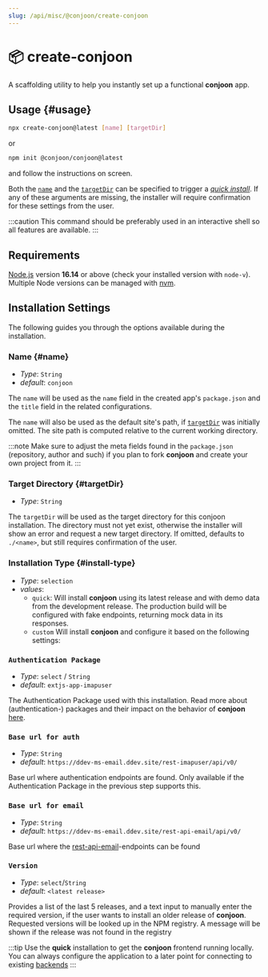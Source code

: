 ```yaml
---
slug: /api/misc/@conjoon/create-conjoon
---
```


# 📦 create-conjoon

A scaffolding utility to help you instantly set up a functional **conjoon** app.

## Usage {#usage}

```bash
npx create-conjoon@latest [name] [targetDir]
```
or
```bash
npm init @conjoon/conjoon@latest
```
and follow the instructions on screen.

Both the [`name`](#name) and the [`targetDir`](#targetDir) can be specified to trigger a [*quick install*](#install-type). If any of these arguments are missing, the installer will require confirmation for these settings from the user. 

:::caution
This command should be preferably used in an interactive shell so all features are available.
:::

## Requirements
[Node.js](https://nodejs.org) version **16.14** or above (check your installed version with `node-v`). Multiple Node versions can be managed with [nvm](https://github.com/nvm-sh/nvm).

## Installation Settings
The following guides you through the options available during the installation. 

### Name {#name}
- _Type_: `String`
- _default_: `conjoon`

The `name` will be used as the `name` field in the created app's `package.json` and the `title` field in the related configurations. 

The `name` will also be used as the default site's path, if [`targetDir`](#targetDir) was initially omitted. The site path is computed relative to the current working directory.

:::note
Make sure to adjust the meta fields found in the `package.json` (repository, author and such) if you plan to fork **conjoon** and create your own project from it. 
:::

### Target Directory {#targetDir}
- _Type_: `String`

The `targetDir` will be used as the target directory for this conjoon installation.
The directory must not yet exist, otherwise the installer will show an error and request a new target directory. If omitted, defaults to `./<name>`, but still requires confirmation of the user.


### Installation Type {#install-type}
 - _Type_: `selection`
 - _values_:
   - `quick`: Will install **conjoon** using its latest release and with demo data from the development release. The production build will be configured with fake endpoints, returning mock data in its responses. 
   - `custom`
     Will install **conjoon** and configure it based on the following settings:

### `Authentication Package`
- _Type_: `select` / `String`
- _default_: `extjs-app-imapuser`

The Authentication Package used with this installation. Read more about (authentication-) packages and their impact
on the behavior of **conjoon** [here](/docs/packages/overview.md).

### `Base url for auth`
 - _Type_: `String`
 - _default_: `https://ddev-ms-email.ddev.site/rest-imapuser/api/v0/`

Base url where authentication endpoints are found. Only available if the Authentication Package in the previous step
supports this.

### `Base url for email`
- _Type_: `String`
- _default_: `https://ddev-ms-email.ddev.site/rest-api-email/api/v0/`

Base url where the [rest-api-email](/docs/rest-api/rest-api-email.md)-endpoints can be found

### `Version`
- _Type_: `select`/`String`
- _default_: `<latest release>`

Provides a list of the last 5 releases, and a text input to manually enter the required version, if the user wants to install an older release of **conjoon**. Requested versions will be looked up in the NPM registry. A message will be shown if the release was not found in the registry 

:::tip
Use the **quick** installation to get the **conjoon** frontend running locally. You can always configure the application to a later point for connecting to existing [backends](/docs/backends/overview.md)
:::